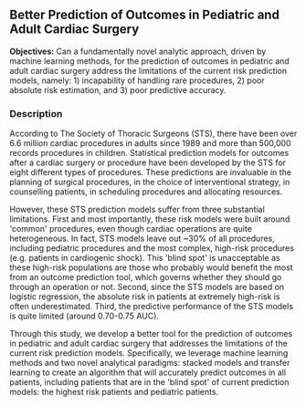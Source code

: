 
## Better Prediction of Outcomes in Pediatric and Adult Cardiac Surgery

**Objectives:** Can a fundamentally novel analytic approach, driven by machine learning methods, for the prediction of outcomes in pediatric and adult cardiac surgery address the limitations of the current risk prediction models, namely: 1) incapability of handling rare procedures, 2) poor absolute risk estimation, and 3) poor predictive accuracy.

### Description 


According to The Society of Thoracic Surgeons (STS), there have been over 6.6 million cardiac procedures in adults since 1989 and more than 500,000 records procedures in children. Statistical prediction models for outcomes after a cardiac surgery or procedure have been developed by the STS for eight different types of procedures. These predictions are invaluable in the planning of surgical procedures, in the choice of  interventional strategy, in counselling patients, in scheduling procedures and allocating resources. 

However, these STS prediction models suffer from three substantial limitations. First and most importantly, these risk models were built around 'common' procedures, even though cardiac operations are quite heterogeneous. In fact, STS models leave out ~30% of all procedures, including pediatric procedures and the most complex, high-risk procedures (e.g. patients in cardiogenic shock). This 'blind spot' is unacceptable as these high-risk populations are those who probably would benefit the most from an outcome prediction tool, which governs whether they should go through an operation or not. Second, since the STS models are based on logistic regression, the absolute risk in patients at extremely high-risk is often underestimated. Third, the predictive performance of the STS models is quite limited (around 0.70-0.75 AUC).      

Through this study, we develop a better tool for the prediction of outcomes in pediatric and adult cardiac surgery that addresses the limitations of the current risk prediction models. Specifically, we leverage machine learning methods and two novel analytical paradigms: stacked models and transfer learning to create an algorithm that will accurately predict outcomes in all patients, including patients that are in the 'blind spot' of current prediction models: the highest risk patients and pediatric patients. 


